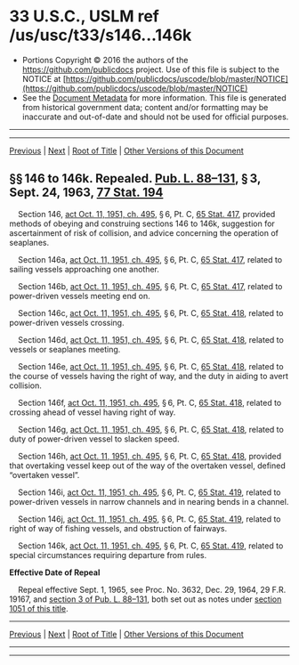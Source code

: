 ---
---

# 33 U.S.C., USLM ref /us/usc/t33/s146...146k

* Portions Copyright © 2016 the authors of the https://github.com/publicdocs project.
  Use of this file is subject to the NOTICE at [https://github.com/publicdocs/uscode/blob/master/NOTICE](https://github.com/publicdocs/uscode/blob/master/NOTICE)
* See the [Document Metadata](././../../../..//README.md) for more information.
  This file is generated from historical government data; content and/or formatting may be inaccurate and out-of-date and should not be used for official purposes.

----------
----------

[Previous](./../../../..//us/usc/t33/ch2/m__us_usc_t33_s145...145n.md) | [Next](./../../../..//us/usc/t33/ch2/m__us_usc_t33_s147...147d.md) | [Root of Title](./../../../../) | [Other Versions of this Document](https://publicdocs.github.io/go/links?ns=uslm&ref=%2Fus%2Fusc%2Ft33%2Fs146...146k)

## §§ 146 to 146k. Repealed. [Pub. L. 88–131][/us/pl/88/131], § 3, Sept. 24, 1963, [77 Stat. 194][/us/stat/77/194]

    Section 146, [act Oct. 11, 1951, ch. 495][/us/act/1951-10-11/ch495], § 6, Pt. C, [65 Stat. 417][/us/stat/65/417], provided methods of obeying and construing sections 146 to 146k, suggestion for ascertainment of risk of collision, and advice concerning the operation of seaplanes.

    Section 146a, [act Oct. 11, 1951, ch. 495][/us/act/1951-10-11/ch495], § 6, Pt. C, [65 Stat. 417][/us/stat/65/417], related to sailing vessels approaching one another.

    Section 146b, [act Oct. 11, 1951, ch. 495][/us/act/1951-10-11/ch495], § 6, Pt. C, [65 Stat. 417][/us/stat/65/417], related to power-driven vessels meeting end on.

    Section 146c, [act Oct. 11, 1951, ch. 495][/us/act/1951-10-11/ch495], § 6, Pt. C, [65 Stat. 418][/us/stat/65/418], related to power-driven vessels crossing.

    Section 146d, [act Oct. 11, 1951, ch. 495][/us/act/1951-10-11/ch495], § 6, Pt. C, [65 Stat. 418][/us/stat/65/418], related to vessels or seaplanes meeting.

    Section 146e, [act Oct. 11, 1951, ch. 495][/us/act/1951-10-11/ch495], § 6, Pt. C, [65 Stat. 418][/us/stat/65/418], related to the course of vessels having the right of way, and the duty in aiding to avert collision.

    Section 146f, [act Oct. 11, 1951, ch. 495][/us/act/1951-10-11/ch495], § 6, Pt. C, [65 Stat. 418][/us/stat/65/418], related to crossing ahead of vessel having right of way.

    Section 146g, [act Oct. 11, 1951, ch. 495][/us/act/1951-10-11/ch495], § 6, Pt. C, [65 Stat. 418][/us/stat/65/418], related to duty of power-driven vessel to slacken speed.

    Section 146h, [act Oct. 11, 1951, ch. 495][/us/act/1951-10-11/ch495], § 6, Pt. C, [65 Stat. 418][/us/stat/65/418], provided that overtaking vessel keep out of the way of the overtaken vessel, defined “overtaken vessel”.

    Section 146i, [act Oct. 11, 1951, ch. 495][/us/act/1951-10-11/ch495], § 6, Pt. C, [65 Stat. 419][/us/stat/65/419], related to power-driven vessels in narrow channels and in nearing bends in a channel.

    Section 146j, [act Oct. 11, 1951, ch. 495][/us/act/1951-10-11/ch495], § 6, Pt. C, [65 Stat. 419][/us/stat/65/419], related to right of way of fishing vessels, and obstruction of fairways.

    Section 146k, [act Oct. 11, 1951, ch. 495][/us/act/1951-10-11/ch495], § 6, Pt. C, [65 Stat. 419][/us/stat/65/419], related to special circumstances requiring departure from rules.

 __Effective Date of Repeal__ 

    Repeal effective Sept. 1, 1965, see Proc. No. 3632, Dec. 29, 1964, 29 F.R. 19167, and [section 3 of Pub. L. 88–131][/us/pl/88/131/s3], both set out as notes under [section 1051 of this title][/us/usc/t33/s1051].

----------

[Previous](./../../../..//us/usc/t33/ch2/m__us_usc_t33_s145...145n.md) | [Next](./../../../..//us/usc/t33/ch2/m__us_usc_t33_s147...147d.md) | [Root of Title](./../../../../) | [Other Versions of this Document](https://publicdocs.github.io/go/links?ns=uslm&ref=%2Fus%2Fusc%2Ft33%2Fs146...146k)

----------
----------

[/us/pl/88/131]: https://publicdocs.github.io/go/links?ns=uslm&ref=%2Fus%2Fpl%2F88%2F131
[/us/stat/77/194]: https://publicdocs.github.io/go/links?ns=uslm&ref=%2Fus%2Fstat%2F77%2F194
[/us/act/1951-10-11/ch495]: https://publicdocs.github.io/go/links?ns=uslm&ref=%2Fus%2Fact%2F1951-10-11%2Fch495
[/us/stat/65/417]: https://publicdocs.github.io/go/links?ns=uslm&ref=%2Fus%2Fstat%2F65%2F417
[/us/act/1951-10-11/ch495]: https://publicdocs.github.io/go/links?ns=uslm&ref=%2Fus%2Fact%2F1951-10-11%2Fch495
[/us/stat/65/417]: https://publicdocs.github.io/go/links?ns=uslm&ref=%2Fus%2Fstat%2F65%2F417
[/us/act/1951-10-11/ch495]: https://publicdocs.github.io/go/links?ns=uslm&ref=%2Fus%2Fact%2F1951-10-11%2Fch495
[/us/stat/65/417]: https://publicdocs.github.io/go/links?ns=uslm&ref=%2Fus%2Fstat%2F65%2F417
[/us/act/1951-10-11/ch495]: https://publicdocs.github.io/go/links?ns=uslm&ref=%2Fus%2Fact%2F1951-10-11%2Fch495
[/us/stat/65/418]: https://publicdocs.github.io/go/links?ns=uslm&ref=%2Fus%2Fstat%2F65%2F418
[/us/act/1951-10-11/ch495]: https://publicdocs.github.io/go/links?ns=uslm&ref=%2Fus%2Fact%2F1951-10-11%2Fch495
[/us/stat/65/418]: https://publicdocs.github.io/go/links?ns=uslm&ref=%2Fus%2Fstat%2F65%2F418
[/us/act/1951-10-11/ch495]: https://publicdocs.github.io/go/links?ns=uslm&ref=%2Fus%2Fact%2F1951-10-11%2Fch495
[/us/stat/65/418]: https://publicdocs.github.io/go/links?ns=uslm&ref=%2Fus%2Fstat%2F65%2F418
[/us/act/1951-10-11/ch495]: https://publicdocs.github.io/go/links?ns=uslm&ref=%2Fus%2Fact%2F1951-10-11%2Fch495
[/us/stat/65/418]: https://publicdocs.github.io/go/links?ns=uslm&ref=%2Fus%2Fstat%2F65%2F418
[/us/act/1951-10-11/ch495]: https://publicdocs.github.io/go/links?ns=uslm&ref=%2Fus%2Fact%2F1951-10-11%2Fch495
[/us/stat/65/418]: https://publicdocs.github.io/go/links?ns=uslm&ref=%2Fus%2Fstat%2F65%2F418
[/us/act/1951-10-11/ch495]: https://publicdocs.github.io/go/links?ns=uslm&ref=%2Fus%2Fact%2F1951-10-11%2Fch495
[/us/stat/65/418]: https://publicdocs.github.io/go/links?ns=uslm&ref=%2Fus%2Fstat%2F65%2F418
[/us/act/1951-10-11/ch495]: https://publicdocs.github.io/go/links?ns=uslm&ref=%2Fus%2Fact%2F1951-10-11%2Fch495
[/us/stat/65/419]: https://publicdocs.github.io/go/links?ns=uslm&ref=%2Fus%2Fstat%2F65%2F419
[/us/act/1951-10-11/ch495]: https://publicdocs.github.io/go/links?ns=uslm&ref=%2Fus%2Fact%2F1951-10-11%2Fch495
[/us/stat/65/419]: https://publicdocs.github.io/go/links?ns=uslm&ref=%2Fus%2Fstat%2F65%2F419
[/us/act/1951-10-11/ch495]: https://publicdocs.github.io/go/links?ns=uslm&ref=%2Fus%2Fact%2F1951-10-11%2Fch495
[/us/stat/65/419]: https://publicdocs.github.io/go/links?ns=uslm&ref=%2Fus%2Fstat%2F65%2F419
[/us/pl/88/131/s3]: https://publicdocs.github.io/go/links?ns=uslm&ref=%2Fus%2Fpl%2F88%2F131%2Fs3
[/us/usc/t33/s1051]: https://publicdocs.github.io/go/links?ns=uslm&ref=%2Fus%2Fusc%2Ft33%2Fs1051


